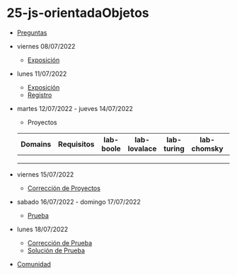 # 25-js-orientadaObjetos

- [Preguntas](https://escuela.it/cursos/curso-recurrencia-desarrollo-software/clase/patron)
- viernes 08/07/2022
  - [Exposición](https://escuela.it/cursos/curso-recurrencia-desarrollo-software/clase/patron)
- lunes 11/07/2022
  - [Exposición](https://escuela.it/cursos/curso-recurrencia-desarrollo-software/clase/patron)
  - [Registro](https://forms.gle/pA2QvsW32P4KtTD77)
- martes 12/07/2022 - jueves 14/07/2022
  - Proyectos
  
  |Domains|Requisitos|lab-boole|lab-lovalace|lab-turing|lab-chomsky|lab-dijkstra|
  |-------|----------|---------|------------|----------|-----------|--------------|
  |       |          |         |            |          |           |              |
  |       |          |         |            |          |           |              |
  |       |          |         |            |          |           |              |
- viernes 15/07/2022
  - [Corrección de Proyectos](https://escuela.it/cursos/curso-recurrencia-desarrollo-software/clase/patron)
- sabado 16/07/2022 - domingo 17/07/2022
  - [Prueba](https://forms.gle/hB9UJoN2PYiexctH8)
- lunes 18/07/2022
  - [Corrección de Prueba](https://escuela.it/cursos/curso-recurrencia-desarrollo-software/clase/patron)
  - [Solución de Prueba](https://docs.google.com/spreadsheets/d/1Uwtqa5VdD5wK2X7eLgkS6_th16aPnsW8pa5Ft2TyLPo/edit#gid=0)
- [Comunidad](https://app.slack.com/client/T02S3KYD464/C02TFSKSHCP)
